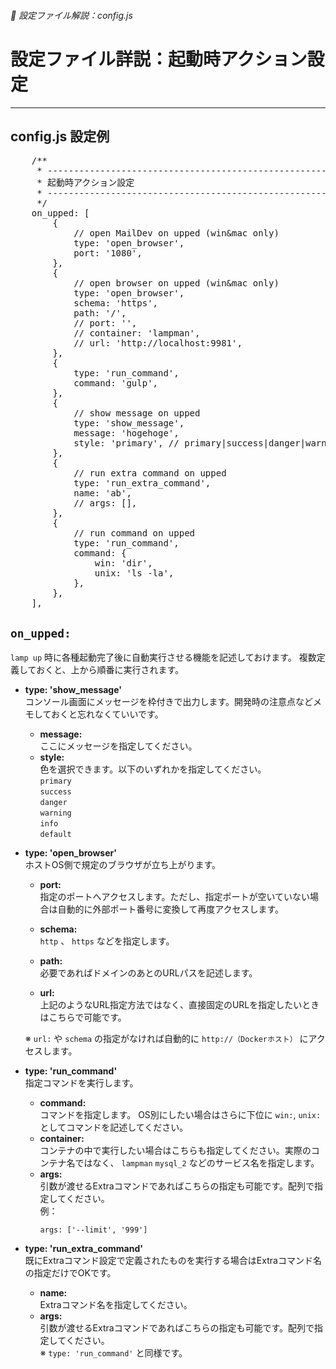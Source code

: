 ###### 📝 設定ファイル解説：config.js

# 設定ファイル詳説：起動時アクション設定
----------------------------------------------------------------------

## config.js 設定例
<pre class="cmd">
    /**
     * ---------------------------------------------------------------
     * 起動時アクション設定
     * ---------------------------------------------------------------
     */
    on_upped: [
        {
            // open MailDev on upped (win&mac only)
            type: 'open_browser',
            port: '1080',
        },
        {
            // open browser on upped (win&mac only)
            type: 'open_browser',
            schema: 'https',
            path: '/',
            // port: '',
            // container: 'lampman',
            // url: 'http://localhost:9981',
        },
        {
            type: 'run_command',
            command: 'gulp',
        },
        {
            // show message on upped
            type: 'show_message',
            message: 'hogehoge',
            style: 'primary', // primary|success|danger|warning|info|default
        },
        {
            // run extra command on upped
            type: 'run_extra_command',
            name: 'ab',
            // args: [],
        },
        {
            // run command on upped
            type: 'run_command',
            command: {
                win: 'dir',
                unix: 'ls -la',
            },
        },
    ],
</pre>

## `on_upped:`

`lamp up` 時に各種起動完了後に自動実行させる機能を記述しておけます。
複数定義しておくと、上から順番に実行されます。

- **type: 'show_message'**  
  コンソール画面にメッセージを枠付きで出力します。開発時の注意点などメモしておくと忘れなくていいです。
  + **message:**  
    ここにメッセージを指定してください。
  + **style:**  
    色を選択できます。以下のいずれかを指定してください。  
    `primary`  
    `success`  
    `danger`  
    `warning`  
    `info`  
    `default`  

- **type: 'open_browser'**  
  ホストOS側で規定のブラウザが立ち上がります。
  + **port:**  
    指定のポートへアクセスします。ただし、指定ポートが空いていない場合は自動的に外部ポート番号に変換して再度アクセスします。

  + **schema:**  
    `http` 、 `https` などを指定します。

  + **path:**  
    必要であればドメインのあとのURLパスを記述します。

  + **url:**  
    上記のようなURL指定方法ではなく、直接固定のURLを指定したいときはこちらで可能です。

  ※ `url:` や `schema` の指定がなければ自動的に `http://（Dockerホスト）` にアクセスします。

- **type: 'run_command'**  
  指定コマンドを実行します。
  + **command:**  
    コマンドを指定します。
    OS別にしたい場合はさらに下位に `win:`, `unix:` としてコマンドを記述してください。
  + **container:**  
    コンテナの中で実行したい場合はこちらも指定してください。実際のコンテナ名ではなく、 `lampman` `mysql_2` などのサービス名を指定します。
  + **args:**  
    引数が渡せるExtraコマンドであればこちらの指定も可能です。配列で指定してください。  
    例：
    ```
    args: ['--limit', '999']
    ```

- **type: 'run_extra_command'**  
  既にExtraコマンド設定で定義されたものを実行する場合はExtraコマンド名の指定だけでOKです。
  + **name:**  
    Extraコマンド名を指定してください。
  + **args:**  
    引数が渡せるExtraコマンドであればこちらの指定も可能です。配列で指定してください。  
    ※ `type: 'run_command'` と同様です。
